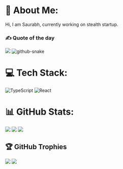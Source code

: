 # 💫 About Me:
Hi, I am Saurabh, currently working on stealth startup.<br>
### ✍️ Quote of the day
![](https://quotes-github-readme.vercel.app/api?type=horizontal&theme=radical)
<picture>
  <source media="(prefers-color-scheme: dark)" srcset="https://raw.githubusercontent.com/tobiasmeyhoefer/tobiasmeyhoefer/output/github-snake-dark.svg" />
  <source media="(prefers-color-scheme: light)" srcset="https://raw.githubusercontent.com/tobiasmeyhoefer/tobiasmeyhoefer/output/github-snake.svg" />
  <img alt="github-snake" src="https://raw.githubusercontent.com/tobiasmeyhoefer/tobiasmeyhoefer/output/github-snake.svg" />
</picture>

# 💻 Tech Stack:
![TypeScript](https://img.shields.io/badge/typescript-%23007ACC.svg?style=for-the-badge&logo=typescript&logoColor=white) ![React](https://img.shields.io/badge/react-%2320232a.svg?style=for-the-badge&logo=react&logoColor=%2361DAFB) 

# 📊 GitHub Stats:
![](https://github-readme-stats.vercel.app/api?username=saurabhp75&theme=dark&hide_border=false&include_all_commits=true&count_private=false)
![](https://nirzak-streak-stats.vercel.app/?user=saurabhp75&theme=dark&hide_border=false)
![](https://github-readme-stats.vercel.app/api/top-langs/?username=saurabhp75&theme=dark&hide_border=false&include_all_commits=true&count_private=false&layout=compact)

## 🏆 GitHub Trophies
![](https://github-profile-trophy.vercel.app/?username=saurabhp75&theme=radical&no-frame=false&no-bg=true&margin-w=4)
[![](https://visitcount.itsvg.in/api?id=saurabhp75&icon=0&color=0)](https://visitcount.itsvg.in)
